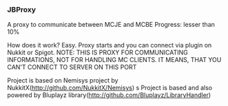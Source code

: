 ### JBProxy
  A proxy to communicate between MCJE and MCBE 
  Progress: lesser than 10%
 
  How does it work? Easy. Proxy starts and you can connect via plugin on Nukkit or Spigot. 
  NOTE: THIS IS PROXY FOR COMMUNICATING INFORMATIONS, NOT FOR HANDLING MC CLIENTS. IT MEANS, THAT YOU CAN'T CONNECT TO SERVER ON THIS PORT
 
  Project is based on Nemisys project by NukkitX(http://github.com/NukkitX/Nemisys)
 s Project is based and also powered by Bluplayz library(http://github.com/Bluplayz/LibraryHandler) 
